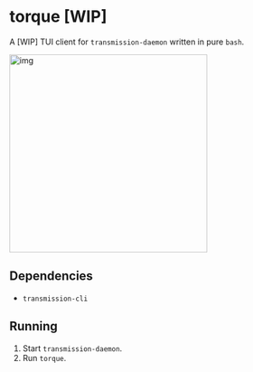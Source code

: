 # torque [WIP]

A [WIP] TUI client for `transmission-daemon` written in pure `bash`.

<img src="https://i.imgur.com/zeCxXzZ.jpg" alt="img" height="350px">


## Dependencies

- `transmission-cli`

## Running

1. Start `transmission-daemon`.
2. Run `torque`.
